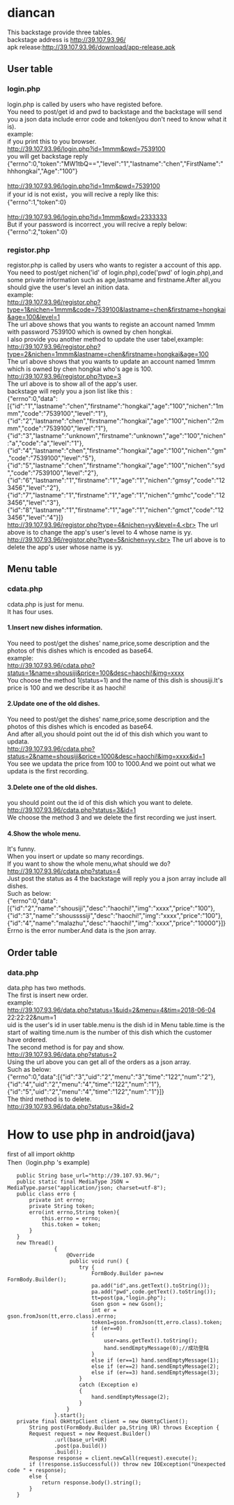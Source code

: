 # diancan
This backstage provide three tables.<br>
backstage address is http://39.107.93.96/<br>
apk release:http://39.107.93.96/download/app-release.apk<br>

## User table
### login.php
login.php is called by users who have registed before.<br>
You need to post/get id and pwd to backstage and the backstage will send you a json data include error code and token(you don't need to know what it is).<br>
example:<br>
if you print this to you browser.<br>
http://39.107.93.96/login.php?id=1mmm&pwd=7539100<br>
you will get backstage reply <br>
{"errno":0,"token":"MW1tbQ==","level":"1","lastname":"chen","FirstName":"hhhongkai","Age":"100"}<br><br>
http://39.107.93.96/login.php?id=1mm&pwd=7539100<br>
if your id is not exist，you will recive a reply like this:<br>
{"errno":1,"token":0}<br><br>
http://39.107.93.96/login.php?id=1mmm&pwd=2333333<br>
But if your password is incorrect ,you will recive a reply below:<br>
{"errno":2,"token":0}<br>
### registor.php
registor.php is called by users who wants to register a account of this app.<br>
You need to post/get nichen('id' of login.php),code('pwd' of login.php),and some private information such as age,lastname and firstname.After all,you should give the user's level an inition data.<br>
example:<br>
http://39.107.93.96/registor.php?type=1&nichen=1mmm&code=7539100&lastname=chen&firstname=hongkai&age=100&level=1<br>
The url above shows that you wants to registe an account named 1mmm with password 7539100 which is owned by chen hongkai.<br>
I also provide you another method to update the user tabel,example:<br>
http://39.107.93.96/registor.php?type=2&nichen=1mmm&lastname=chen&firstname=hongkai&age=100<br>
The url above shows that you wants to update an account named 1mmm which is owned by chen hongkai who's age is 100.<br>
http://39.107.93.96/registor.php?type=3<br>
The url above is to show all of the app's user.<br>
backstage will reply you a json list like this :<br>
{"errno":0,"data":[{"id":"1","lastname":"chen","firstname":"hongkai","age":"100","nichen":"1mmm","code":"7539100","level":"1"},{"id":"2","lastname":"chen","firstname":"hongkai","age":"100","nichen":"2mmm","code":"7539100","level":"1"},{"id":"3","lastname":"unknown","firstname":"unknown","age":"100","nichen":"a","code":"a","level":"1"},{"id":"4","lastname":"chen","firstname":"hongkai","age":"100","nichen":"gm","code":"7539100","level":"5"},{"id":"5","lastname":"chen","firstname":"hongkai","age":"100","nichen":"syd","code":"7539100","level":"2"},{"id":"6","lastname":"1","firstname":"1","age":"1","nichen":"gmsy","code":"123456","level":"2"},{"id":"7","lastname":"1","firstname":"1","age":"1","nichen":"gmhc","code":"123456","level":"3"},{"id":"8","lastname":"1","firstname":"1","age":"1","nichen":"gmct","code":"123456","level":"4"}]}<br>
http://39.107.93.96/registor.php?type=4&nichen=yy&level=4.<br>
The url above is to change the app's user's level to 4 whose name is yy.<br>
http://39.107.93.96/registor.php?type=5&nichen=yy.<br>
The url above is to delete the app's user whose name is yy.<br>
## Menu table 
### cdata.php
cdata.php is just for menu.<br>
It has four uses.<br>
#### 1.Insert new dishes information.
You need to post/get the dishes' name,price,some description and the photos of this dishes which is encoded as base64.<br>
example:<br>
http://39.107.93.96/cdata.php?status=1&name=shousiji&price=100&desc=haochi!&img=xxxx<br>
You choose the method 1(status=1) and the name of this dish is shousiji.It's price is 100 and we describe it as haochi!<br>
#### 2.Update one of the old dishes. 
You need to post/get the dishes' name,price,some description and the photos of this dishes which is encoded as base64.<br>
And after all,you should point out the id of this dish which you want to updata.<br>
http://39.107.93.96/cdata.php?status=2&name=shousiji&price=1000&desc=haochi!&img=xxxx&id=1<br>
You see we updata the price from 100 to 1000.And we point out what we updata is the first recording.<br>
#### 3.Delete one of the old dishes. 
you should point out the id of this dish which you want to delete.<br>
http://39.107.93.96/cdata.php?status=3&id=1<br>
We choose the method 3 and we delete the first recording we just insert.<br>
#### 4.Show the whole menu. 
It's funny.<br>
When you insert or update so many recordings.<br>
If you want to show the whole menu,what should we do?<br>
http://39.107.93.96/cdata.php?status=4<br>
Just post the status as 4 the backstage will reply you a json array include all dishes.<br>
Such as below:<br>
{"errno":0,"data":[{"id":"2","name":"shousiji","desc":"haochi!","img":"xxxx","price":"100"},{"id":"3","name":"shoussssiji","desc":"haochi!","img":"xxxx","price":"100"},{"id":"4","name":"malazhu","desc":"haochi!","img":"xxxx","price":"10000"}]}<br>
Errno is the error number.And data is the json array.<br>
## Order table
### data.php
data.php has two methods.<br>
The first is insert new order.<br>
example:<br>
http://39.107.93.96/data.php?status=1&uid=2&menu=4&tim=2018-06-04 22:22:22&num=1<br>
uid is the user's id in user table.menu is the dish id in Menu table.time is the start of waiting time.num is the number of this dish which the customer have ordered. <br>
The second method is for pay and show.<br>
http://39.107.93.96/data.php?status=2<br>
Using the url above you can get all of the orders as a json array.<br>
Such as below:<br>
{"errno":0,"data":[{"id":"3","uid":"2","menu":"3","time":"122","num":"2"},{"id":"4","uid":"2","menu":"4","time":"122","num":"1"},{"id":"5","uid":"2","menu":"4","time":"122","num":"1"}]}<br>
The third method is to delete.<br>
http://39.107.93.96/data.php?status=3&id=2<br>


# How to use php in android(java)
first of all import okhttp<br>
Then（login.php 's example)<br>
 ```
    public String base_url="http://39.107.93.96/";
    public static final MediaType JSON = MediaType.parse("application/json; charset=utf-8");
    public class erro {
        private int errno;
        private String token;
        erro(int errno,String token){
            this.errno = errno;
            this.token = token;
        }
    }
    new Thread()
                {
                    @Override
                     public void run() {
                        try {
                            FormBody.Builder pa=new  FormBody.Builder();
                            pa.add("id",ans.getText().toString());
                            pa.add("pwd",code.getText().toString());
                            tt=post(pa,"login.php");
                            Gson gson = new Gson();
                            int er = gson.fromJson(tt,erro.class).errno;
                            token1=gson.fromJson(tt,erro.class).token;
                            if (er==0)
                            {
                                user=ans.getText().toString();
                                hand.sendEmptyMessage(0);//成功登陆
                            }
                            else if (er==1) hand.sendEmptyMessage(1);
                            else if (er==2) hand.sendEmptyMessage(2);
                            else if (er==3) hand.sendEmptyMessage(3);
                        }
                        catch (Exception e)
                        {
                            hand.sendEmptyMessage(2);
                        }
                    }
                }.start();
    private final OkHttpClient client = new OkHttpClient();
        String post(FormBody.Builder pa,String UR) throws Exception {
        Request request = new Request.Builder()
                .url(base_url+UR)
                .post(pa.build())
                .build();
        Response response = client.newCall(request).execute();
        if (!response.isSuccessful()) throw new IOException("Unexpected code " + response);
        else {
            return response.body().string();
        }
    }
```





